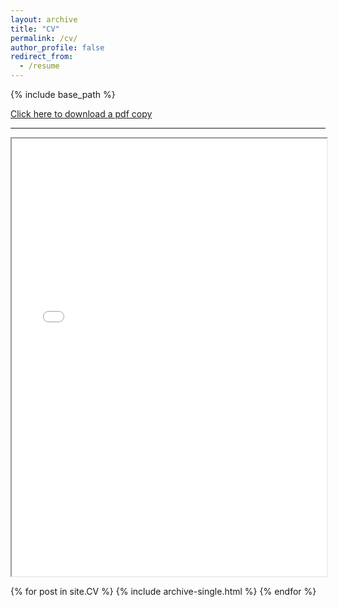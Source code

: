 ```yaml
---
layout: archive
title: "CV"
permalink: /cv/
author_profile: false
redirect_from:
  - /resume
---
```

{% include base_path %}

<style>
  /* Page specific styles */
  .page__content {
    max-width: 900px;  /* or 100% if you want full width */
    margin: 0 auto;
    padding: 1rem;
  }
</style>
<body>
  <a href="/files/AbhinavShrestha_CV.pdf" download>Click here to download a pdf copy</a>
  <br>
  <hr>
  <iframe src="/files/AbhinavShrestha_CV.pdf#page=1&zoom=page-fit" width="100%" height="700px" marginwidth="0"> </iframe>
</body>

{% for post in site.CV %} 
  {% include archive-single.html %}
{% endfor %}
